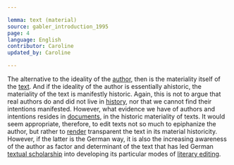 ```yaml
---

lemma: text (material)
source: gabler_introduction_1995
page: 4
language: English
contributor: Caroline
updated_by: Caroline

---
```


The alternative to the ideality of the [author](author.html), then is the materiality itself of the [text](text.html). And if the ideality of the author is essentially ahistoric, the materiality of the text is manifestly historic. Again, this is not to argue that real authors do and did not live in [history](history.html), nor that we cannot find their intentions manifested. However, what evidence we have of authors and intentions resides in [documents](document.html), in the historic materiality of texts. It would seem appropriate, therefore, to edit texts not so much to epiphanize the author, but rather to [render](rendition.html) transparent the text in its material historicity. However, if the latter is the German way, it is also the increasing awareness of the author as factor and determinant of the text that has led German [textual scholarship](textualScholarship.html) into developing its particular modes of [literary editing](editingLiterary.html).

